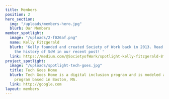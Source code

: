 ```yaml
---
title: Members
position: 2
hero_section:
  img: "/uploads/members-hero.jpg"
  blurb: Our Members
member_spotlight:
  image: "/uploads/2-f026af.png"
  name: Kelly Fitzgerald
  blurb: 'Kelly founded and created Society of Work back in 2013. Read more about
    the history of SoW in our recent post! '
  link: https://medium.com/@SocietyofWork/spotlight-kelly-fitzgerald-8fdfd948f32
project_spotlight:
  image: "/uploads/spotlight-tech-goes.jpg"
  title: Tech Goes Home
  blurb: Tech Goes Home is a digital inclusion program and is modeled after the national
    program based in Boston, MA.
  link: http://google.com
layout: members
---
```


